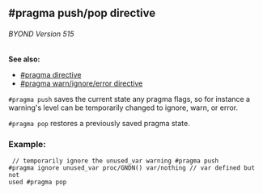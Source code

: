 ## #pragma push/pop directive 
###### BYOND Version 515
**See also:**
*   [#pragma directive](/DM/preprocessor/pragma)
*   [#pragma warn/ignore/error directive](/DM/preprocessor/pragma/warn)


`#pragma push` saves the current state any pragma flags, so for
instance a warning\'s level can be temporarily changed to ignore, warn,
or error. 

`#pragma pop` restores a previously saved pragma
state.
### Example:

```
 // temporarily ignore the unused_var warning #pragma push
#pragma ignore unused_var proc/GNDN() var/nothing // var defined but not
used #pragma pop 
```
